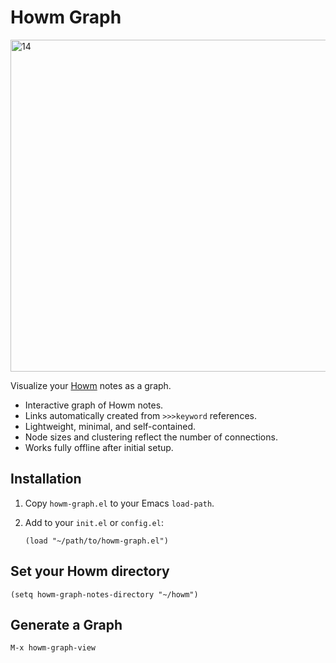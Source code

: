 # Howm Graph 

<img width="1000" height="531" alt="14" src="https://github.com/user-attachments/assets/6818f20a-82f7-4415-bf7d-8c08e1b3d3d5" />


Visualize your [Howm](https://github.com/kaorahi/howm) notes as a graph.

- Interactive graph of Howm notes.
- Links automatically created from `>>>keyword` references.
- Lightweight, minimal, and self-contained.
- Node sizes and clustering reflect the number of connections.
- Works fully offline after initial setup.

## Installation

1. Copy `howm-graph.el` to your Emacs `load-path`.  
2. Add to your `init.el` or `config.el`:

   ```elisp
   (load "~/path/to/howm-graph.el")

## Set your Howm directory 

```(setq howm-graph-notes-directory "~/howm") ```

## Generate a Graph

```M-x howm-graph-view```

